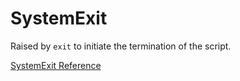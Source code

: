 # SystemExit

Raised by `exit` to initiate the termination of the script.

[SystemExit Reference](https://ruby-doc.org/core-2.7.0/SystemExit.html)
